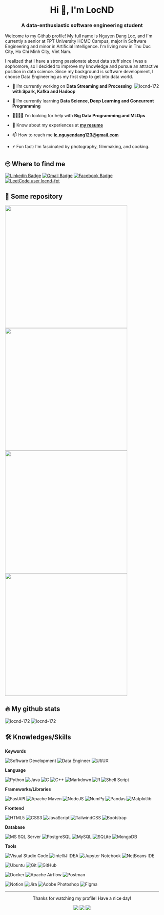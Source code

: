 <h1 align="center">Hi 👋, I'm LocND</h1>
<h3 align="center">A data-enthusiastic software engineering student</h3>

Welcome to my Github profile! My full name is Nguyen Dang Loc, and I'm currently a senior at FPT University HCMC Campus, major in Software Engineering and minor in Artificial Intelligence.
I'm living now in Thu Duc City, Ho Chi Minh City, Viet Nam. 

I realized that I have a strong passionate about data stuff since I was a sophomore, so I decided to improve my knowledge and pursue an attractive position in data science.
Since my background is software development, I choose Data Engineering as my first step to get into data world.

<img align="right" src="https://github-readme-stats.vercel.app/api/top-langs?username=locnd-172&show_icons=true&locale=en&layout=compact" alt="locnd-172" />

- 🔭 I’m currently working on **Data Streaming and Processing with Spark, Kafka and Hadoop**

- 🌱 I’m currently learning **Data Science, Deep Learning and Concurrent Programming**

- 🫱🏻‍🫲🏼 I’m looking for help with **Big Data Programming and MLOps**

- 📄 Know about my experiences at **[my resume](https://drive.google.com/file/d/1OCbqDUzi05Iy2YrcZJ3t0DPTUANV97bY/view?usp=sharing)**

- 📫 How to reach me **lc.nguyendang123@gmail.com**

- ⚡ Fun fact: I'm fascinated by photography, filmmaking, and cooking.

## 🙄 Where to find me

[![Linkedin Badge](https://img.shields.io/badge/-locnd172-blue?style=for-the-badge&logo=Linkedin&logoColor=white)](https://www.linkedin.com/in/locnd172) 
[![Gmail Badge](https://img.shields.io/badge/lc.nguyendang123-red?style=for-the-badge&logo=Gmail&logoColor=white)](lc.nguyendang123@gmail.com) 
[![Facebook Badge](https://img.shields.io/badge/-Lộc-blue?style=for-the-badge&logo=Facebook&logoColor=white)](https://www.facebook.com/dloca15.1) 
[![LeetCode user locnd-fpt](https://img.shields.io/badge/dynamic/json?style=for-the-badge&labelColor=%23ffa116&color=black&label=locnd-fpt&query=solvedOverTotal&url=https%3A%2F%2Fleetcode-badge.vercel.app%2Fapi%2Fusers%2Flocnd-fpt&logo=leetcode&logoColor=black)](https://leetcode.com/locnd-fpt/) 


## 🔭 Some repository

<a href="https://github.com/locnd-172/book-product-data-pipeline-project"> <img src="https://github-readme-stats.vercel.app/api/pin/?username=locnd-172&repo=book-product-data-pipeline-project" width=400> </a> 
<a href="https://github.com/locnd-172/Automate-updating-GCal-with-university-timetable"> <img src="https://github-readme-stats.vercel.app/api/pin/?username=locnd-172&repo=Automate-updating-GCal-with-university-timetable" width=400> </a> 
<a href="https://github.com/locnd-172/fpgrowth-algoirthm"> <img src="https://github-readme-stats.vercel.app/api/pin/?username=locnd-172&repo=fpgrowth-algoirthm" width=400> </a> 
<a href="https://github.com/locnd-172/blooming-plant-shop"> <img src="https://github-readme-stats.vercel.app/api/pin/?username=locnd-172&repo=blooming-plant-shop" width=400> </a> 

## 🔥 My github stats

<p>
  <img align="center" src="https://github-readme-stats.vercel.app/api?username=locnd-172&show_icons=true&locale=en" alt="locnd-172" />
  <img align="center" src="https://github-readme-streak-stats.herokuapp.com/?user=locnd-172&" alt="locnd-172" />
</p>

## 🛠 Knowledges/Skills

**Keywords**

![Software Development](https://img.shields.io/badge/Software%20Development-%2314354C.svg?style=for-the-badge&logoColor=white) 
![Data Engineer](https://img.shields.io/badge/Data%20Engineer-%2314354C.svg?style=for-the-badge&logoColor=white) 
![UI/UX](https://img.shields.io/badge/UI/UX-%2314354C.svg?style=for-the-badge&logoColor=white) 

**Language**

![Python](https://img.shields.io/badge/python-%2314354C.svg?style=for-the-badge&logo=python&logoColor=white) 
![Java](https://img.shields.io/badge/java-%23ED8B00.svg?style=for-the-badge&logo=java&logoColor=white)
![C](https://img.shields.io/badge/c-%2300599C.svg?style=for-the-badge&logo=c&logoColor=white)
![C++](https://img.shields.io/badge/c++-%2300599C.svg?style=for-the-badge&logo=c%2B%2B&logoColor=white)
![Markdown](https://img.shields.io/badge/markdown-%23000000.svg?style=for-the-badge&logo=markdown&logoColor=white)
![R](https://img.shields.io/badge/r-%23276DC3.svg?style=for-the-badge&logo=r&logoColor=white)
![Shell Script](https://img.shields.io/badge/shell_script-%23121011.svg?style=for-the-badge&logo=gnu-bash&logoColor=white)

**Frameworks/Libraries**

![FastAPI](https://img.shields.io/badge/FastAPI-005571?style=for-the-badge&logo=fastapi)
![Apache Maven](https://img.shields.io/badge/Maven-C71A36?style=for-the-badge&logo=Apache%20Maven&logoColor=white)
![NodeJS](https://img.shields.io/badge/node.js-%2343853D.svg?style=for-the-badge&logo=node.js&logoColor=white) 
![NumPy](https://img.shields.io/badge/numpy-%23013243.svg?style=for-the-badge&logo=numpy&logoColor=white)
![Pandas](https://img.shields.io/badge/pandas-%23150458.svg?style=for-the-badge&logo=pandas&logoColor=white)
![Matplotlib](https://img.shields.io/badge/Matplotlib-%23ffffff.svg?style=for-the-badge&logo=Matplotlib&logoColor=black)

**Frontend**

![HTML5](https://img.shields.io/badge/html5-%23E34F26.svg?style=for-the-badge&logo=html5&logoColor=white) 
![CSS3](https://img.shields.io/badge/css3-%231572B6.svg?style=for-the-badge&logo=css3&logoColor=white)
![JavaScript](https://img.shields.io/badge/javascript-%23323330.svg?style=for-the-badge&logo=javascript&logoColor=%23F7DF1E)
![TailwindCSS](https://img.shields.io/badge/tailwindcss-%2338B2AC.svg?style=for-the-badge&logo=tailwind-css&logoColor=white)
![Bootstrap](https://img.shields.io/badge/bootstrap-%23563D7C.svg?style=for-the-badge&logo=bootstrap&logoColor=white) 

**Database**

![MS SQL Server](https://img.shields.io/badge/MS%20SQL%20Sever-CC2927?style=for-the-badge&logo=microsoft%20sql%20server&logoColor=white)
![PostgreSQL](https://img.shields.io/badge/postgresql-%230072C6.svg?style=for-the-badge&logo=postgresql&logoColor=white)
![MySQL](https://img.shields.io/badge/mysql-%2300f.svg?style=for-the-badge&logo=mysql&logoColor=white)
![SQLite](https://img.shields.io/badge/sqlite-%2307405e.svg?style=for-the-badge&logo=sqlite&logoColor=white)
![MongoDB](https://img.shields.io/badge/MongoDB-%234ea94b.svg?style=for-the-badge&logo=mongodb&logoColor=white) 

**Tools**

![Visual Studio Code](https://img.shields.io/badge/VS%20Code-0078d7.svg?style=for-the-badge&logo=visual-studio-code&logoColor=white) 
![IntelliJ IDEA](https://img.shields.io/badge/IntelliJ%20IDEA-000000.svg?style=for-the-badge&logo=intellij-idea&logoColor=white)
![Jupyter Notebook](https://img.shields.io/badge/jupyter-%23FA0F00.svg?style=for-the-badge&logo=jupyter&logoColor=white)
![NetBeans IDE](https://img.shields.io/badge/NetBeans-1B6AC6.svg?style=for-the-badge&logo=apache-netbeans-ide&logoColor=white)

![Ubuntu](https://img.shields.io/badge/Ubuntu-E95420?style=for-the-badge&logo=ubuntu&logoColor=white)
![Git](https://img.shields.io/badge/git-%23F05033.svg?style=for-the-badge&logo=git&logoColor=white) 
![GitHub](https://img.shields.io/badge/github-%23121011.svg?style=for-the-badge&logo=github&logoColor=white) 

![Docker](https://img.shields.io/badge/docker-%230db7ed.svg?style=for-the-badge&logo=docker&logoColor=white)
![Apache Airflow](https://img.shields.io/badge/Airflow-017CEE?style=for-the-badge&logo=Apache%20Airflow&logoColor=white)
![Postman](https://img.shields.io/badge/Postman-FF6C37?style=for-the-badge&logo=postman&logoColor=white)

![Notion](https://img.shields.io/badge/Notion-%23000000.svg?style=for-the-badge&logo=notion&logoColor=white)
![Jira](https://img.shields.io/badge/jira-%230A0FFF.svg?style=for-the-badge&logo=jira&logoColor=white)
![Adobe Photoshop](https://img.shields.io/badge/photoshop-%2331A8FF.svg?style=for-the-badge&logo=adobe%20photoshop&logoColor=white)
![Figma](https://img.shields.io/badge/figma-%23F24E1E.svg?style=for-the-badge&logo=figma&logoColor=white)

---
<p align="center">Thanks for watching my profile! Have a nice day! </p>
<p align="center">
  <img src="https://komarev.com/ghpvc/?username=locnd-172&style=for-the-badge"/>
  <img src="https://shields.io/github/stars/locnd-172?style=for-the-badge"/>
  <img src="https://img.shields.io/github/followers/locnd-172?style=for-the-badge"/>
</p>




